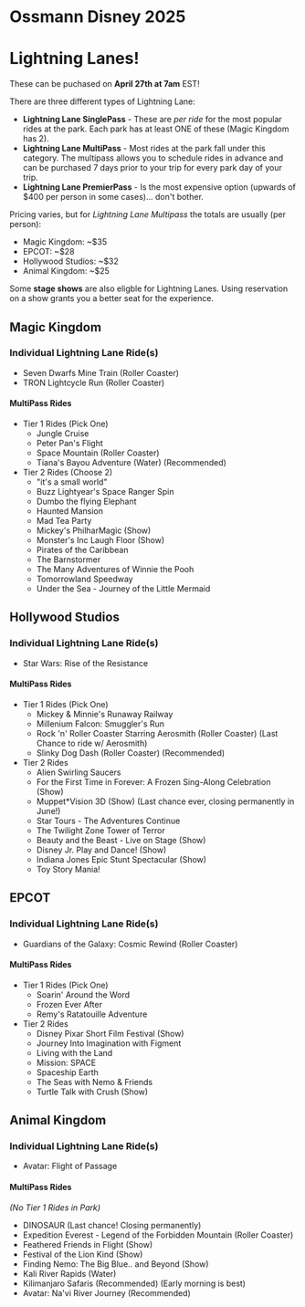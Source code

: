 # Ossmann Disney 2025

# Lightning Lanes!
These can be puchased on **April 27th at 7am** EST!

There are three different types of Lightning Lane:

* **Lightning Lane SinglePass** - These are *per ride* for the most popular rides at the park. Each park has at least ONE of these (Magic Kingdom has 2).
* **Lightning Lane MultiPass** - Most rides at the park fall under this category. The multipass allows you to schedule rides in advance and can be purchased 7 days prior to your trip for every park day of your trip.
* **Lightning Lane PremierPass** - Is the most expensive option (upwards of $400 per person in some cases)... don't bother. 

Pricing varies, but for *Lightning Lane Multipass* the totals are usually (per person):

* Magic Kingdom: ~$35
* EPCOT: ~$28
* Hollywood Studios: ~$32
* Animal Kingdom: ~$25

Some **stage shows** are also eligble for Lightning Lanes. Using reservation on a show grants you a better seat for the experience.

## Magic Kingdom

### Individual Lightning Lane Ride(s)

* Seven Dwarfs Mine Train (Roller Coaster)
* TRON Lightcycle Run (Roller Coaster)

#### MultiPass Rides 

* Tier 1 Rides (Pick One)
  * Jungle Cruise 
  * Peter Pan's Flight
  * Space Mountain (Roller Coaster)
  * Tiana's Bayou Adventure (Water) (Recommended)
* Tier 2 Rides (Choose 2)
  * "it's a small world"
  * Buzz Lightyear's Space Ranger Spin
  * Dumbo the flying Elephant
  * Haunted Mansion
  * Mad Tea Party
  * Mickey's PhilharMagic (Show)
  * Monster's Inc Laugh Floor (Show)
  * Pirates of the Caribbean
  * The Barnstormer
  * The Many Adventures of Winnie the Pooh
  * Tomorrowland Speedway
  * Under the Sea - Journey of the Little Mermaid

## Hollywood Studios

### Individual Lightning Lane Ride(s)

* Star Wars: Rise of the Resistance

#### MultiPass Rides

* Tier 1 Rides (Pick One)
  * Mickey & Minnie's Runaway Railway
  * Millenium Falcon: Smuggler's Run
  * Rock 'n' Roller Coaster Starring Aerosmith (Roller Coaster) (Last Chance to ride w/ Aerosmith)
  * Slinky Dog Dash (Roller Coaster) (Recommended)
* Tier 2 Rides
  * Alien Swirling Saucers
  * For the First Time in Forever: A Frozen Sing-Along Celebration (Show)
  * Muppet*Vision 3D (Show) (Last chance ever, closing permanently in June!)
  * Star Tours - The Adventures Continue
  * The Twilight Zone Tower of Terror
  * Beauty and the Beast - Live on Stage (Show)
  * Disney Jr. Play and Dance! (Show)
  * Indiana Jones Epic Stunt Spectacular (Show)
  * Toy Story Mania!

## EPCOT

### Individual Lightning Lane Ride(s)

* Guardians of the Galaxy: Cosmic Rewind (Roller Coaster)

#### MultiPass Rides

* Tier 1 Rides (Pick One)
  * Soarin' Around the Word
  * Frozen Ever After 
  * Remy's Ratatouille Adventure
* Tier 2 Rides
  * Disney Pixar Short Film Festival (Show)
  * Journey Into Imagination with Figment
  * Living with the Land
  * Mission: SPACE
  * Spaceship Earth
  * The Seas with Nemo & Friends
  * Turtle Talk with Crush (Show)

## Animal Kingdom

### Individual Lightning Lane Ride(s)

* Avatar: Flight of Passage

#### MultiPass Rides
*(No Tier 1 Rides in Park)*

* DINOSAUR (Last chance! Closing permanently)
* Expedition Everest - Legend of the Forbidden Mountain (Roller Coaster)
* Feathered Friends in Flight (Show)
* Festival of the Lion Kind (Show)
* Finding Nemo: The Big Blue.. and Beyond (Show)
* Kali River Rapids (Water)
* Kilimanjaro Safaris (Recommended) (Early morning is best)
* Avatar: Na'vi River Journey (Recommended)

